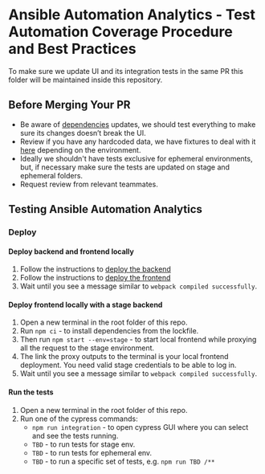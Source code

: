 # Ansible Automation Analytics - Test Automation Coverage Procedure and Best Practices

To make sure we update UI and its integration tests in the same PR this folder will be maintained inside this repository.


## Before Merging Your PR

- Be aware of [dependencies](/RedHatInsights/tower-analytics-frontend/blob/devel/package.json) updates, we should test everything to make sure its changes doesn’t break the UI.
- Review if you have any hardcoded data, we have fixtures to deal with it [here](/RedHatInsights/tower-analytics-frontend/cypress/fixtures) depending on the environment.
- Ideally we shouldn't have tests exclusive for ephemeral environments, but, if necessary make sure the tests are updated on stage and ephemeral folders.
- Request review from relevant teammates.


## Testing Ansible Automation Analytics

### Deploy

#### Deploy backend and frontend locally
1. Follow the instructions to [deploy the backend](https://gitlab.cee.redhat.com/automation-analytics/automation-analytics-backend)
2. Follow the instructions to [deploy the frontend](/RedHatInsights/tower-analytics-frontend#readme)
3. Wait until you see a message similar to `webpack compiled successfully`.

#### Deploy frontend locally with a stage backend
1. Open a new terminal in the root folder of this repo.
2. Run `npm ci` - to install dependencies from the lockfile.
3. Then run `npm start --env=stage` - to start local frontend while proxying all the request to the stage environment.
4. The link the proxy outputs to the terminal is your local frontend deployment. You need valid stage credentials to be able to log in.
5. Wait until you see a message similar to `webpack compiled successfully`.

#### Run the tests
1. Open a new terminal in the root folder of this repo.
2. Run one of the cypress commands:
   * `npm run integration` - to open cypress GUI where you can select and see the tests running.
   * `TBD` - to run tests for stage env.
   * `TBD` - to run tests for ephemeral env.
   * `TBD` - to run a specific set of tests, e.g. `npm run TBD /**`
